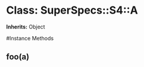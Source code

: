 # Class: SuperSpecs::S4::A
**Inherits:** Object
    




#Instance Methods
## foo(a) [](#method-i-foo)

